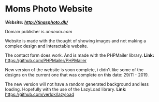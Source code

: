 # Moms Photo Website

***Website: http://tinasphoto.dk/***

Domain publisher is *unoeuro.com*

Website is made with the thought of showing images and not making a complex design and interactable website.

The contact form does work. And is made with the PHPMailer library. 
**Link:** https://github.com/PHPMailer/PHPMailer

New version of the website is soon complete, i didn't like some of the designs on the current one that was complete on this date: 29/11 - 2019.

The new version will not have a random generated background and less loading. Hopefully with the use of the LazyLoad library. 
**Link:** https://github.com/verlok/lazyload
